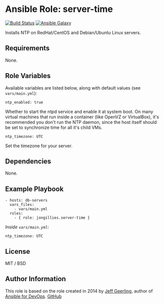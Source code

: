 # Ansible Role: server-time

[![Build Status](https://travis-ci.org/jongillies/ansible-role-server-time.svg?branch=master)](https://travis-ci.org/jongillies/ansible-role-server-time) [![Ansible Galaxy](https://img.shields.io/badge/galaxy-jongillies.server--time-blue.svg)](https://galaxy.ansible.com/list#/roles/3160)


Installs NTP on RedHat/CentOS and Debian/Ubuntu Linux servers.

## Requirements

None.

## Role Variables

Available variables are listed below, along with default values (see `vars/main.yml`):

    ntp_enabled: true

Whether to start the ntpd service and enable it at system boot. On many virtual machines that run inside a container (like OpenVZ or VirtualBox), it's recommended you don't run the NTP daemon, since the host itself should be set to synchronize time for all it's child VMs.

    ntp_timezone: UTC

Set the timezone for your server.


## Dependencies

None.

## Example Playbook

    - hosts: db-servers
      vars_files:
        - vars/main.yml
      roles:
        - { role: jongillies.server-time }

*Inside `vars/main.yml`*:

    ntp_timezone: UTC

## License

MIT / BSD

## Author Information

This role is based on the role created in 2014 by [Jeff Geerling](http://jeffgeerling.com/), author of [Ansible for DevOps](http://ansiblefordevops.com/). [GitHub](https://github.com/geerlingguy/ansible-role-ntp)

